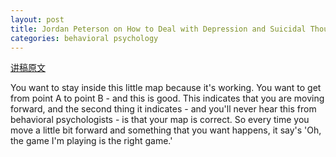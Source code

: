 ```yaml
---
layout: post
title: Jordan Peterson on How to Deal with Depression and Suicidal Thoughts
categories: behavioral psychology
---
```


[讲稿原文](https://www.sott.net/article/352396-Jordan-Peterson-on-how-to-deal-with-depression-and-suicidal-thoughts)

You want to stay inside this little map because it's working. You want to get from point A to point B - and this is good. This indicates that you are moving forward, and the second thing it indicates - and you'll never hear this from behavioral psychologists - is that your map is correct. So every time you move a little bit forward and something that you want happens, it say's 'Oh, the game I'm playing is the right game.' 


